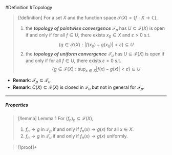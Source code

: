 #Definition #Topology 

> [!definition]
> For a set $X$ and the function space $\mathcal{F}(X)=\{ f:X\to \mathbb{C} \}$,
> 1. the ***topology of pointwise convergence*** $\mathcal{T}_{p}$ has $U\subseteq \mathcal{F}(X)$ is open if and only if for all $f\in U$, there exists $x_{0}\in X$ and $\varepsilon >0$ s.t. $$\{ g\in \mathcal{F}(X):\left| f(x_{0})-g(x_{0}) \right| <\varepsilon \}\subseteq U$$
> 2. the ***topology of uniform convergence*** $\mathcal{T}_{u}$ has $U\subseteq \mathcal{F}(X)$ is open if and only if for all $f\in U$, there exists $\varepsilon >0$ s.t. $$\{ g\in \mathcal{F}(X):\sup_{x\in X}\left| f(x)-g(x) \right| <\varepsilon \}\subseteq U$$
- **Remark**: $\mathcal{T}_{p}\subseteq \mathcal{T}_{u}$
- **Remark**: $C(X)\subseteq \mathcal{F}(X)$  is closed in $\mathcal{T}_{u}$ but not in general for $\mathcal{T}_{p}$.
---
##### Properties
> [!lemma] Lemma 1
> For $(f_{n})_{n}\subseteq \mathcal{F}(X)$, 
> 1. $f_{n}\to g$ in $\mathcal{T}_{p}$ if and only if $f_{n}(x)\to g(x)$ for all $x\in X$.
> 2. $f_{n}\to g$ in $\mathcal{T}_{u}$ if and only if $f_{n}(x)\to g(x)$ uniformly.

> [!proof]+
> 